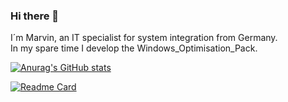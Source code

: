 ### Hi there 👋 

I´m Marvin, an IT specialist for system integration from Germany. <BR>
In my spare time I develop the Windows_Optimisation_Pack.
  
[![Anurag's GitHub stats](https://github-readme-stats.vercel.app/api?username=Marvin700)](https://github.com/anuraghazra/github-readme-stats)

[![Readme Card](https://github-readme-stats.vercel.app/api/pin/?username=Marvin700&repo=Windows_Optimisation_Pack)](https://github.com/anuraghazra/github-readme-stats)

<!--
**Marvin700/Marvin700** is a ✨ _special_ ✨ repository because its `README.md` (this file) appears on your GitHub profile.

Here are some ideas to get you started:

- 🔭 I’m currently working on ...
- 🌱 I’m currently learning ...
- 👯 I’m looking to collaborate on ...
- 🤔 I’m looking for help with ...
- 💬 Ask me about ...
- 📫 How to reach me: ...
- 😄 Pronouns: ...
- ⚡ Fun fact: ...
-->

